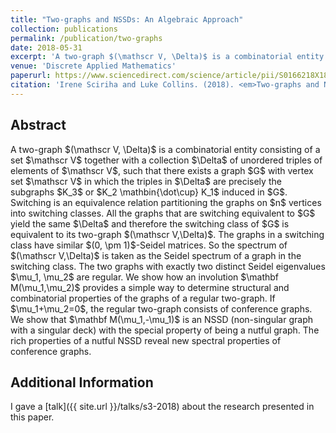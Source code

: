 ```yaml
---
title: "Two-graphs and NSSDs: An Algebraic Approach"
collection: publications
permalink: /publication/two-graphs
date: 2018-05-31
excerpt: 'A two-graph $(\mathscr V, \Delta)$ is a combinatorial entity consisting of a set $\mathscr V$ together with a collection $\Delta$ of unordered triples of elements of $\mathscr V$, such that there exists a graph $G$ with vertex set $\mathscr V$'
venue: 'Discrete Applied Mathematics'
paperurl: https://www.sciencedirect.com/science/article/pii/S0166218X18302610
citation: 'Irene Sciriha and Luke Collins. (2018). <em>Two-graphs and NSSDs: An algebraic approach</em>, Discrete Applied Mathematics. DOI: <a href="https://doi.org/10.1016/j.dam.2018.05.003">10.1016/j.dam.2018.05.003</a>.'
---
```


## Abstract
<p>A two-graph $(\mathscr V, \Delta)$ is a combinatorial entity consisting of a set $\mathscr V$ together with a collection $\Delta$ of unordered triples of elements of $\mathscr V$, such that there exists a graph $G$ with vertex set $\mathscr V$ in which the triples in $\Delta$ are precisely the subgraphs $K_3$ or $K_2 \mathbin{\dot\cup} K_1$ induced in $G$. Switching is an equivalence relation partitioning the graphs on $n$ vertices into switching classes. All the graphs that are switching equivalent to $G$ yield the same $\Delta$ and therefore the switching class of $G$ is equivalent to its two-graph $(\mathscr V,\Delta)$. The graphs in a switching class have similar $(0, \pm 1)$-Seidel matrices. So the spectrum of $(\mathscr V,\Delta)$ is taken as the Seidel spectrum of a graph in the switching class. The two graphs with exactly two distinct Seidel eigenvalues $\mu_1, \mu_2$ are regular. We show how an involution $\mathbf M(\mu_1,\mu_2)$ provides a simple way to determine structural and combinatorial properties of the graphs of a regular two-graph. If $\mu_1+\mu_2=0$, the regular two-graph consists of conference graphs. We show that $\mathbf M(\mu_1,-\mu_1)$ is an NSSD (non-singular graph with a singular deck) with the special property of being a nutful graph. The rich properties of a nutful NSSD reveal new spectral properties of conference graphs.</p>

## Additional Information
I gave a [talk]({{ site.url }}/talks/s3-2018) about the research presented in this paper.
